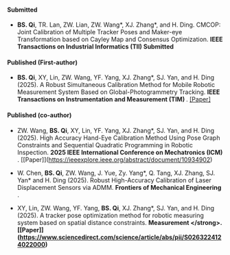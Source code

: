 #### Submitted

- <strong>BS. Qi</strong>, TR. Lan, ZW. Lian, ZW. Wang*, XJ. Zhang*, and H. Ding. CMCOP: Joint Calibration of Multiple Tracker Poses and Maker-eye Transformation based on Cayley Map and Consensus Optimization. <strong>IEEE Transactions on Industrial Informatics (TII) </strong> <strong>Submitted</strong>

#### Published (First-author)

- <strong>BS. Qi</strong>, XY, Lin, ZW. Wang, YF. Yang, XJ. Zhang*, SJ. Yan, and H. Ding (2025). A Robust Simultaneous Calibration Method for Mobile Robotic Measurement System Based on Global-Photogrammetry Tracking. <strong>IEEE Transactions on Instrumentation and Measurement (TIM) </strong>. [[Paper]](https://ieeexplore.ieee.org/abstract/document/11063423)

#### Published (co-author)

- ZW. Wang, <strong>BS. Qi</strong>, XY, Lin,  YF. Yang, XJ. Zhang*, SJ. Yan, and H. Ding (2025). High Accuracy Hand-Eye Calibration Method Using Pose Graph Constraints and Sequential Quadratic Programming in Robotic Inspection. <strong> 2025 IEEE International Conference on Mechatronics (ICM) </strong>. \[\[Paper]\]\(https://ieeexplore.ieee.org/abstract/document/10934902)

- W. Chen, <strong>BS. Qi</strong>, ZW. Wang, J. Yue, Zy. Yang*, Q. Tang, XJ. Zhang, SJ. Yan\* and H. Ding (2025). Robust High-Accuracy Calibration of Laser Displacement Sensors via ADMM. <strong>Frontiers of Mechanical Engineering </strong>. [](10.1109/TIM.2025.3585220)

- XY, Lin, ZW. Wang, YF. Yang, <strong>BS. Qi</strong>, XJ. Zhang*, SJ. Yan, and H. Ding (2025). A tracker pose optimization method for robotic measuring system based on spatial distance constraints. <strong>Measurement \</strong>. \[\[Paper\]\][](10.1109/TIM.2025.3585220)(https://www.sciencedirect.com/science/article/abs/pii/S0263224124022000)